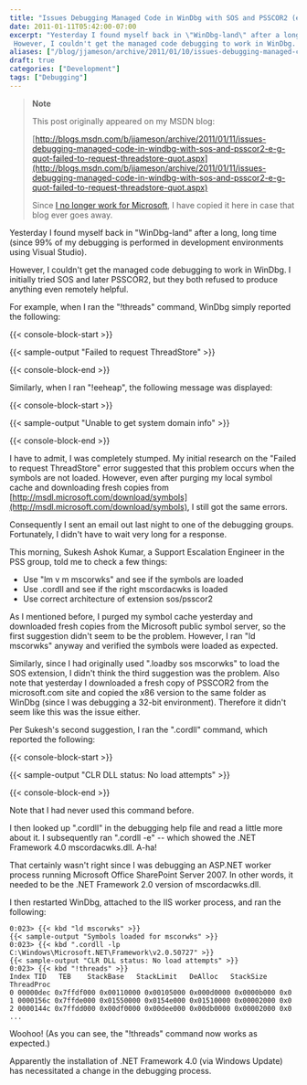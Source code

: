 ```yaml
---
title: "Issues Debugging Managed Code in WinDbg with SOS and PSSCOR2 (e.g. \"Failed to request ThreadStore\")"
date: 2011-01-11T05:42:00-07:00
excerpt: "Yesterday I found myself back in \"WinDbg-land\" after a long, long time (since 99% of my debugging is performed in development environments using Visual Studio). 
 However, I couldn't get the managed code debugging to work in WinDbg. I initially tried..."
aliases: ["/blog/jjameson/archive/2011/01/10/issues-debugging-managed-code-in-windbg-with-sos-and-psscor2-e-g-quot-failed-to-request-threadstore-quot.aspx", "/blog/jjameson/archive/2011/01/11/issues-debugging-managed-code-in-windbg-with-sos-and-psscor2-e-g-quot-failed-to-request-threadstore-quot.aspx"]
draft: true
categories: ["Development"]
tags: ["Debugging"]
---
```


> **Note**
>
> This post originally appeared on my MSDN blog:
>
> [http://blogs.msdn.com/b/jjameson/archive/2011/01/11/issues-debugging-managed-code-in-windbg-with-sos-and-psscor2-e-g-quot-failed-to-request-threadstore-quot.aspx](http://blogs.msdn.com/b/jjameson/archive/2011/01/11/issues-debugging-managed-code-in-windbg-with-sos-and-psscor2-e-g-quot-failed-to-request-threadstore-quot.aspx)
>
> Since [I no longer work for Microsoft](/blog/jjameson/2011/09/02/last-day-with-microsoft), I have copied it here in case that blog ever goes away.

Yesterday I found myself back in "WinDbg-land" after a long, long time (since 99% of my debugging is performed in development environments using Visual Studio).

However, I couldn't get the managed code debugging to work in WinDbg. I initially tried SOS and later PSSCOR2, but they both refused to produce anything even remotely helpful.

For example, when I ran the "!threads" command, WinDbg simply reported the following:

{{< console-block-start >}}

{{< sample-output "Failed to request ThreadStore" >}}

{{< console-block-end >}}

Similarly, when I ran "!eeheap", the following message was displayed:

{{< console-block-start >}}

{{< sample-output "Unable to get system domain info" >}}

{{< console-block-end >}}

I have to admit, I was completely stumped. My initial research on the "Failed to request ThreadStore" error suggested that this problem occurs when the symbols are not loaded. However, even after purging my local symbol cache and downloading fresh copies from [http://msdl.microsoft.com/download/symbols](http://msdl.microsoft.com/download/symbols), I still got the same errors.

Consequently I sent an email out last night to one of the debugging groups. Fortunately, I didn't have to wait very long for a response.

This morning, Sukesh Ashok Kumar, a Support Escalation Engineer in the PSS group, told me to check a few things:

- Use "lm v m mscorwks" and see if the symbols are loaded
- Use .cordll and see if the right mscordacwks is loaded
- Use correct architecture of extension sos/psscor2

As I mentioned before, I purged my symbol cache yesterday and downloaded fresh copies from the Microsoft public symbol server, so the first suggestion didn't seem to be the problem. However, I ran "ld mscorwks" anyway and verified the symbols were loaded as expected.

Similarly, since I had originally used ".loadby sos mscorwks" to load the SOS extension, I didn't think the third suggestion was the problem. Also note that yesterday I downloaded a fresh copy of PSSCOR2 from the microsoft.com site and copied the x86 version to the same folder as WinDbg (since I was debugging a 32-bit environment). Therefore it didn't seem like this was the issue either.

Per Sukesh's second suggestion, I ran the ".cordll" command, which reported the following:

{{< console-block-start >}}

{{< sample-output "CLR DLL status: No load attempts" >}}

{{< console-block-end >}}

Note that I had never used this command before.

I then looked up ".cordll" in the debugging help file and read a little more about it. I subsequently ran ".cordll -e" -- which showed the .NET Framework 4.0 mscordacwks.dll. A-ha!

That certainly wasn't right since I was debugging an ASP.NET worker process running Microsoft Office SharePoint Server 2007. In other words, it needed to be the .NET Framework 2.0 version of mscordacwks.dll.

I then restarted WinDbg, attached to the IIS worker process, and ran the following:

```
0:023> {{< kbd "ld mscorwks" >}}
{{< sample-output "Symbols loaded for mscorwks" >}}
0:023> {{< kbd ".cordll -lp C:\Windows\Microsoft.NET\Framework\v2.0.50727" >}}
{{< sample-output "CLR DLL status: No load attempts" >}}
0:023> {{< kbd "!threads" >}}
Index TID   TEB    StackBase   StackLimit   DeAlloc   StackSize   ThreadProc
0 00000dec 0x7ffdf000 0x00110000 0x00105000 0x000d0000 0x0000b000 0x0
1 0000156c 0x7ffde000 0x01550000 0x0154e000 0x01510000 0x00002000 0x0
2 0000144c 0x7ffdd000 0x00df0000 0x00dee000 0x00db0000 0x00002000 0x0
...
```

Woohoo! (As you can see, the "!threads" command now works as expected.)

Apparently the installation of .NET Framework 4.0 (via Windows Update) has necessitated a change in the debugging process.

